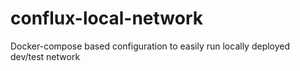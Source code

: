 # conflux-local-network
Docker-compose based configuration to easily run locally deployed dev/test network
